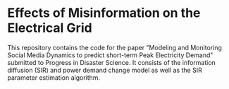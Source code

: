 # Effects of Misinformation on the Electrical Grid

This repository contains the code for the paper 
"Modeling and Monitoring Social Media Dynamics to predict short-term Peak Electricity Demand" submitted 
to Progress in Disaster Science. 
It consists of the information diffusion (SIR) and power demand change model as 
well as the SIR parameter estimation algorithm.



